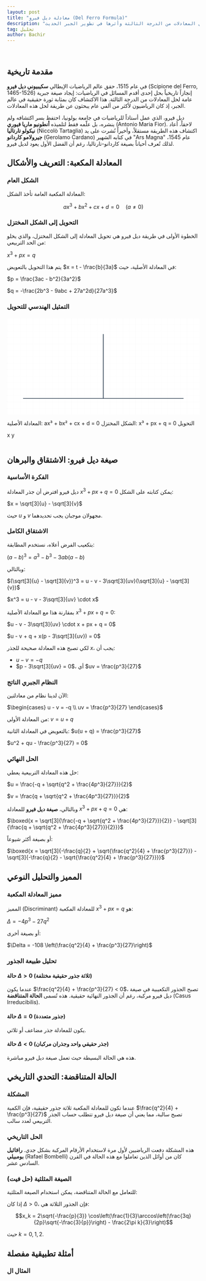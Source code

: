 ```yaml
---
layout: post
title: "معادلة ديل فيرو (Del Ferro Formula)"
description: "استكشاف الطريقة الجبرية لحل المعادلات من الدرجة الثالثة وأثرها في تطوير الجبر الحديث"
tag: تحليل
author: Bachir
---
```


<br>

## مقدمة تاريخية

في عام 1515، حقق عالم الرياضيات الإيطالي **سكيبيوني ديل فيرو** (Scipione del Ferro, 1465-1526) إنجازاً تاريخياً بحل إحدى أقدم المسائل في الرياضيات: إيجاد صيغة جبرية عامة لحل المعادلات من الدرجة الثالثة. هذا الاكتشاف كان بمثابة ثورة حقيقية في عالم الجبر، إذ كان الرياضيون لأكثر من ألفي عام يبحثون عن طريقة لحل هذه المعادلات.

ديل فيرو، الذي عمل أستاذاً للرياضيات في جامعة بولونيا، احتفظ بسر اكتشافه ولم ينشره، بل علّمه فقط لتلميذه **أنطونيو ماريا فيوري** (Antonio Maria Fior). لاحقاً، أعاد **نيكولو تارتاليا** (Niccolò Tartaglia) اكتشاف هذه الطريقة مستقلاً، وأخيراً نُشرت على يد **جيرولامو كاردانو** (Gerolamo Cardano) في كتابه الشهير "Ars Magna" عام 1545، لذلك تُعرف أحياناً بصيغة كاردانو-تارتاليا، رغم أن الفضل الأول يعود لديل فيرو.

## المعادلة المكعبة: التعريف والأشكال

### الشكل العام
المعادلة المكعبة العامة تأخذ الشكل:

$$ax^3 + bx^2 + cx + d = 0 \quad (a \neq 0)$$

### التحويل إلى الشكل المختزل
الخطوة الأولى في طريقة ديل فيرو هي تحويل المعادلة إلى الشكل المختزل، والذي يخلو من الحد التربيعي:

$x^3 + px = q$

يتم هذا التحويل بالتعويض $x = t - \frac{b}{3a}$ في المعادلة الأصلية، حيث:

$p = \frac{3ac - b^2}{3a^2}$

$q = -\frac{2b^3 - 9abc + 27a^2d}{27a^3}$

### التمثيل الهندسي للتحويل

<div style="width: 100%; max-width: 600px; margin: 20px auto; overflow: hidden;">
  <svg width="100%" height="auto" viewBox="0 0 600 300" xmlns="http://www.w3.org/2000/svg" style="display: block;">
  <!-- Background -->
  <rect width="600" height="300" fill="#ffffff"/>
  
  <!-- Grid -->
  <defs>
    <pattern id="grid" width="20" height="20" patternUnits="userSpaceOnUse">
      <path d="M 20 0 L 0 0 0 20" fill="none" stroke="#f0f0f0" stroke-width="0.5"/>
    </pattern>
  </defs>
  <rect width="600" height="300" fill="url(#grid)"/>
  
  <!-- Axes -->
  <line x1="50" y1="250" x2="550" y2="250" stroke="#2c3e50" stroke-width="2"/>
  <line x1="300" y1="50" x2="300" y2="250" stroke="#2c3e50" stroke-width="2"/>
  
  <!-- Original cubic with x² term -->
  <path d="M 80 200 Q 150 180 200 160 Q 250 140 300 130 Q 350 125 400 135 Q 450 150 520 180" 
        stroke="#e74c3c" stroke-width="3" fill="none"/>
  
  <!-- Transformed cubic (depressed) -->
  <path d="M 80 220 Q 200 190 250 170 Q 300 160 350 170 Q 400 190 520 220" 
        stroke="#27ae60" stroke-width="3" fill="none"/>
  
  <!-- Labels -->
  <text x="70" y="40" font-family="Arial, sans-serif" font-size="14" font-weight="bold" fill="#e74c3c">
    المعادلة الأصلية: ax³ + bx² + cx + d = 0
  </text>
  <text x="70" y="65" font-family="Arial, sans-serif" font-size="14" font-weight="bold" fill="#27ae60">
    الشكل المختزل: x³ + px + q = 0
  </text>
  
  <!-- Transformation arrow -->
  <path d="M 150 100 Q 200 80 250 100" stroke="#f39c12" stroke-width="2" fill="none" marker-end="url(#arrowhead)"/>
  <text x="180" y="95" font-family="Arial, sans-serif" font-size="12" fill="#f39c12">التحويل</text>
  
  <!-- Arrow marker -->
  <defs>
    <marker id="arrowhead" markerWidth="10" markerHeight="7" refX="9" refY="3.5" orient="auto">
      <polygon points="0 0, 10 3.5, 0 7" fill="#f39c12"/>
    </marker>
  </defs>
  
  <!-- Axis labels -->
  <text x="560" y="255" font-family="Arial, sans-serif" font-size="12" fill="#2c3e50">x</text>
  <text x="305" y="40" font-family="Arial, sans-serif" font-size="12" fill="#2c3e50">y</text>
  </svg>
</div>

## صيغة ديل فيرو: الاشتقاق والبرهان

### الفكرة الأساسية
ديل فيرو افترض أن جذر المعادلة $x^3 + px + q = 0$ يمكن كتابته على الشكل:

$x = \sqrt[3]{u} - \sqrt[3]{v}$

حيث $u$ و $v$ مجهولان موجبان يجب تحديدهما.

### الاشتقاق الكامل
بتكعيب الفرض أعلاه، نستخدم المطابقة:

$(a - b)^3 = a^3 - b^3 - 3ab(a - b)$

وبالتالي:

$(\sqrt[3]{u} - \sqrt[3]{v})^3 = u - v - 3\sqrt[3]{uv}(\sqrt[3]{u} - \sqrt[3]{v})$

$x^3 = u - v - 3\sqrt[3]{uv} \cdot x$

بمقارنة هذا مع المعادلة الأصلية $x^3 + px + q = 0$:

$u - v - 3\sqrt[3]{uv} \cdot x + px + q = 0$

$u - v + q + x(p - 3\sqrt[3]{uv}) = 0$

لكي تصبح هذه المعادلة صحيحة للجذر $x$، يجب أن:
- $u - v = -q$
- $p - 3\sqrt[3]{uv} = 0$، أي $uv = \frac{p^3}{27}$

### النظام الجبري الناتج
الآن لدينا نظام من معادلتين:

$\begin{cases}
u - v = -q \\
uv = \frac{p^3}{27}
\end{cases}$

من المعادلة الأولى: $v = u + q$

بالتعويض في المعادلة الثانية:
$u(u + q) = \frac{p^3}{27}$

$u^2 + qu - \frac{p^3}{27} = 0$

### الحل النهائي
حل هذه المعادلة التربيعية يعطي:

$u = \frac{-q + \sqrt{q^2 + \frac{4p^3}{27}}}{2}$

$v = \frac{q + \sqrt{q^2 + \frac{4p^3}{27}}}{2}$

وبالتالي، **صيغة ديل فيرو** للمعادلة $x^3 + px + q = 0$ هي:

$\boxed{x = \sqrt[3]{\frac{-q + \sqrt{q^2 + \frac{4p^3}{27}}}{2}} - \sqrt[3]{\frac{q + \sqrt{q^2 + \frac{4p^3}{27}}}{2}}}$

أو بصيغة أكثر شيوعاً:

$\boxed{x = \sqrt[3]{-\frac{q}{2} + \sqrt{\frac{q^2}{4} + \frac{p^3}{27}}} - \sqrt[3]{-\frac{q}{2} - \sqrt{\frac{q^2}{4} + \frac{p^3}{27}}}}$

## المميز والتحليل النوعي

### مميز المعادلة المكعبة
المميز (Discriminant) للمعادلة المكعبة $x^3 + px = q$ هو:

$\Delta = -4p^3 - 27q^2$

أو بصيغة أخرى:

$\Delta = -108 \left(\frac{q^2}{4} + \frac{p^3}{27}\right)$

### تحليل طبيعة الجذور

#### حالة $\Delta > 0$ (ثلاثة جذور حقيقية مختلفة)
عندما يكون $\frac{q^2}{4} + \frac{p^3}{27} < 0$، تصبح الجذور التكعيبية في صيغة ديل فيرو مركبة، رغم أن الجذور النهائية حقيقية. هذه تُسمى **الحالة المتناقضة** (Casus Irreducibilis).

#### حالة $\Delta = 0$ (جذور متعددة)
يكون للمعادلة جذر مضاعف أو ثلاثي.

#### حالة $\Delta < 0$ (جذر حقيقي واحد وجذران مركبان)
هذه هي الحالة البسيطة حيث تعمل صيغة ديل فيرو مباشرة.

## الحالة المتناقضة: التحدي التاريخي

### المشكلة
عندما تكون للمعادلة المكعبة ثلاثة جذور حقيقية، فإن الكمية $\frac{q^2}{4} + \frac{p^3}{27}$ تصبح سالبة، مما يعني أن صيغة ديل فيرو تتطلب حساب الجذر التربيعي لعدد سالب.

### الحل التاريخي
هذه المشكلة دفعت الرياضيين لأول مرة لاستخدام الأرقام المركبة بشكل جدي. **رافائيل بومبيلي** (Rafael Bombelli) كان من أوائل الذين تعاملوا مع هذه الحالة في القرن السادس عشر.

### الصيغة المثلثية (حل فيت)
للتعامل مع الحالة المتناقضة، يمكن استخدام الصيغة المثلثية:

إذا كان $\Delta > 0$، فإن الجذور الثلاثة هي:

$$x_k = 2\sqrt{-\frac{p}{3}} \cos\left(\frac{1}{3}\arccos\left(\frac{3q}{2p}\sqrt{-\frac{3}{p}}\right) - \frac{2\pi k}{3}\right)$$

حيث $k = 0, 1, 2$.

## أمثلة تطبيقية مفصلة

### المثال ال
